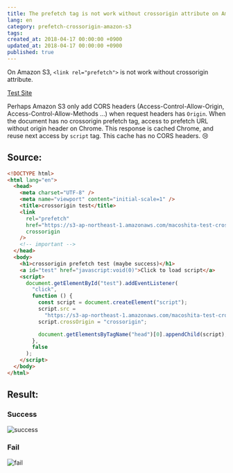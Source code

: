```yaml
---
title: The prefetch tag is not work without crossorigin attribute on Amazon S3
lang: en
category: prefetch-crossorigin-amazon-s3
tags:
created_at: 2018-04-17 00:00:00 +0900
updated_at: 2018-04-17 00:00:00 +0900
published: true
---
```


On Amazon S3, `<link rel="prefetch">` is not work without crossorigin attribute.

[Test Site](http://macoshita-test-crossorigin.s3-website-ap-northeast-1.amazonaws.com/)

Perhaps Amazon S3 only add CORS headers (Access-Control-Allow-Origin, Access-Control-Allow-Methods ...) when request headers has `Origin`.
When the document has no crossorigin prefetch tag, access to prefetch URL without origin header on Chrome.
This response is cached Chrome, and reuse next access by `script` tag.
This cache has no CORS headers. :cry:

## Source:

```html
<!DOCTYPE html>
<html lang="en">
  <head>
    <meta charset="UTF-8" />
    <meta name="viewport" content="initial-scale=1" />
    <title>crossorigin test</title>
    <link
      rel="prefetch"
      href="https://s3-ap-northeast-1.amazonaws.com/macoshita-test-crossorigin/main.js"
      crossorigin
    />
    <!-- important -->
  </head>
  <body>
    <h1>crossorigin prefetch test (maybe success)</h1>
    <a id="test" href="javascript:void(0)">Click to load script</a>
    <script>
      document.getElementById("test").addEventListener(
        "click",
        function () {
          const script = document.createElement("script");
          script.src =
            "https://s3-ap-northeast-1.amazonaws.com/macoshita-test-crossorigin/main.js";
          script.crossOrigin = "crossorigin";

          document.getElementsByTagName("head")[0].appendChild(script);
        },
        false
      );
    </script>
  </body>
</html>
```

## Result:

### Success

![success](/blog-img/2018-04-17-1.png)

### Fail

![fail](/blog-img/2018-04-17-2.png)
